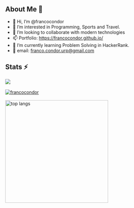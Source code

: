 ## About Me 📱

- 👋 Hi, I’m @francocondor
- 👀 I’m interested in Programming, Sports and Travel.
- 💞️ I’m looking to collaborate with modern technologies
- 📫 Portfolio: https://francocondor.github.io/
- 🌱 I’m currently learning Problem Solving in HackerRank.
- 📧 email: <a href="mailto:franco.condor.urp@gmail.com">franco.condor.urp@gmail.com</a>

## Stats ⚡
  
<a href="#">
  <img align="center" src="https://github-readme-stats-francocondor.vercel.app/api?username=francocondor&show_icons=true&rank_icon=github" />
</a>
</br>
</br>
<a href="#">
  <img align="center" src="https://github-readme-streak-stats.herokuapp.com/?user=francocondor&" alt="francocondor" />
</a>
</br>
</br>
<a href="#">
  <img width=325 align="center"
        src="https://github-readme-stats-francocondor.vercel.app/api/top-langs/?username=francocondor&hide=HTML,blade,css,VBA,C%23,SCSS,Shell,PLpgSQL,Hack,jupyter%20notebook,XSLT,Gherkin&langs_count=8&layout=compact&theme=react&border_radius=10&size_weight=0.5&count_weight=2&exclude_repo=github-readme-stats"
        alt="top langs" />
</a>


